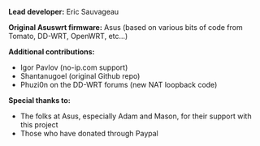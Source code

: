 **Lead developer:** Eric Sauvageau

**Original Asuswrt firmware:** Asus (based on various bits of code from Tomato, DD-WRT, OpenWRT, etc...)

**Additional contributions:** 
* Igor Pavlov (no-ip.com support)
* Shantanugoel (original Github repo)
* Phuzi0n on the DD-WRT forums (new NAT loopback code)

**Special thanks to:**
* The folks at Asus, especially Adam and Mason, for their support with this project
* Those who have donated through Paypal
